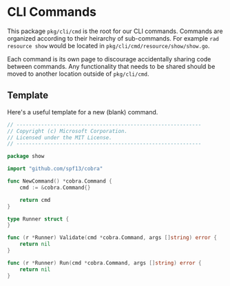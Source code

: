 # CLI Commands

This package `pkg/cli/cmd` is the root for our CLI commands. Commands are organized
according to their heirarchy of sub-commands. For example `rad resource show` would be
located in `pkg/cli/cmd/resource/show/show.go`.

Each command is its own page to discourage accidentally sharing code between commands.
Any functionality that needs to be shared should be moved to another location outside of
`pkg/cli/cmd`.

## Template

Here's a useful template for a new (blank) command.

```go
// ------------------------------------------------------------
// Copyright (c) Microsoft Corporation.
// Licensed under the MIT License.
// ------------------------------------------------------------

package show

import "github.com/spf13/cobra"

func NewCommand() *cobra.Command {
	cmd := &cobra.Command{}

	return cmd
}

type Runner struct {
}

func (r *Runner) Validate(cmd *cobra.Command, args []string) error {
	return nil
}

func (r *Runner) Run(cmd *cobra.Command, args []string) error {
	return nil
}
```